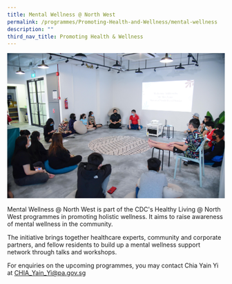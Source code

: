 ```yaml
---
title: Mental Wellness @ North West
permalink: /programmes/Promoting-Health-and-Wellness/mental-wellness
description: ""
third_nav_title: Promoting Health & Wellness
---
```

<meta name="description" content="Mental Wellness @ North West">

![](/images/IMG026.jpg)

Mental Wellness @ North West is part of the CDC's Healthy Living @ North West programmes in promoting holistic wellness. It aims to raise awareness of mental wellness in the community.  
  
The initiative brings together healthcare experts, community and corporate partners, and fellow residents to build up a mental wellness support network through talks and workshops.  
  

For enquiries on the upcoming programmes, you may contact Chia Yain Yi at [CHIA\_Yain\_Yi@pa.gov.sg](mailto:CHIA_Yain_Yi@pa.gov.sg)